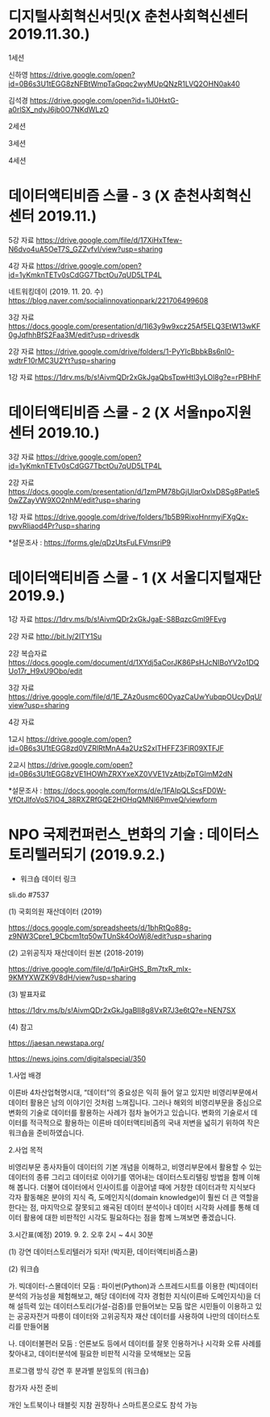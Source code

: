 # 디지털사회혁신서밋(X 춘천사회혁신센터 2019.11.30.)
1세션

신하영
https://drive.google.com/open?id=0B6s3U1tEGG8zNFBtWmpTaGpqc2wyMUpQNzR1LVQ2OHN0ak40

김석경
https://drive.google.com/open?id=1iJ0HxtG-a0rlSX_ndyJ6jb0O7NKdWLzO

2세션

3세션

4세션



# 데이터액티비즘 스쿨 - 3 (X 춘천사회혁신센터 2019.11.)

5강 자료
https://drive.google.com/file/d/17XiHxTfew-N6dvo4uA5OeT7S_GZZvfvI/view?usp=sharing

4강 자료
https://drive.google.com/open?id=1yKmknTETv0sCdGG7TbctOu7qUD5LTP4L

네트워킹데이 (2019. 11. 20. 수)
https://blog.naver.com/socialinnovationpark/221706499608

3강 자료
https://docs.google.com/presentation/d/1I63y9w9xcz25Af5ELQ3EtW13wKF0gJqfhhBfS2Faa3M/edit?usp=drivesdk

2강 자료
https://drive.google.com/drive/folders/1-PyYIcBbbkBs6nI0-wdtrF10rMC3U2Yt?usp=sharing

1강 자료
https://1drv.ms/b/s!AivmQDr2xGkJgaQbsTpwHtl3yLOl8g?e=rPBHhF

# 데이터액티비즘 스쿨 - 2 (X 서울npo지원센터 2019.10.)

3강 자료
https://drive.google.com/open?id=1yKmknTETv0sCdGG7TbctOu7qUD5LTP4L

2강 자료
https://docs.google.com/presentation/d/1zmPM78bGjUlqrOxlxD8Sg8PatIe50wZZayVW9XO2nhM/edit?usp=sharing

1강 자료
https://drive.google.com/drive/folders/1b5B9RixoHnrmyiFXgQx-pwvRIiaod4Pr?usp=sharing

*설문조사 :
https://forms.gle/qDzUtsFuLFVmsriP9

# 데이터액티비즘 스쿨 - 1 (X 서울디지털재단 2019.9.)

1강 자료
https://1drv.ms/b/s!AivmQDr2xGkJgaE-S8BqzcGml9FEvg

2강 자료
http://bit.ly/2lTY1Su

2강 복습자료
https://docs.google.com/document/d/1XYdj5aCorJK86PsHJcNIBoYV2o1DQUo17r_H9xU9Obo/edit

3강 자료
https://drive.google.com/file/d/1E_ZAz0usmc60OyazCaUwYubqpOUcyDqU/view?usp=sharing

4강 자료

1교시
https://drive.google.com/open?id=0B6s3U1tEGG8zd0VZRlRtMnA4a2UzS2xlTHFFZ3FlR09XTFJF

2교시
https://drive.google.com/open?id=0B6s3U1tEGG8zVE1HOWhZRXYxeXZ0VVE1VzAtbjZpTGlmM2dN

*설문조사 :
https://docs.google.com/forms/d/e/1FAIpQLScsFD0W-VfOtJlfoVoS7IO4_38RXZRfGQE2HOHqQMNl6PmveQ/viewform

# NPO 국제컨퍼런스_변화의 기술 : 데이터스토리텔러되기 (2019.9.2.) 

* 워크숍 데이터 링크

sli.do #7537

(1) 국회의원 재산데이터 (2019)

https://docs.google.com/spreadsheets/d/1bhRtQo88g-z9NW3Cpre1_9Cbcm1tq50wTUnSk4OoWj8/edit?usp=sharing

(2) 고위공직자 재산데이터 원본 (2018-2019)

https://drive.google.com/file/d/1pAirGHS_Bm7txR_mIx-9KMYXWZK9V8dH/view?usp=sharing

(3) 발표자료

https://1drv.ms/b/s!AivmQDr2xGkJgaBII8g8VxR7J3e6tQ?e=NEN7SX

(4) 참고

https://jaesan.newstapa.org/

https://news.joins.com/digitalspecial/350

1.사업 배경

이른바 4차산업혁명시대, “데이터”의 중요성은 익히 들어 알고 있지만 비영리부문에서 데이터 활용은 남의 이야기인 것처럼 느껴집니다. 그러나 해외의 비영리부문을 중심으로 변화의 기술로 데이터를 활용하는 사례가 점차 늘어가고 있습니다. 변화의 기술로서 데이터를 적극적으로 활용하는 이른바 데이터액티비즘의 국내 저변을 넓히기 위하여 작은 워크숍을 준비하였습니다.

2.사업 목적

비영리부문 종사자들이 데이터의 기본 개념을 이해하고, 비영리부문에서 활용할 수 있는 데이터의 종류 그리고 데이터로 이야기를 엮어내는 데이터스토리텔링 방법을 함께 이해해 봅니다. 더불어 데이터에서 인사이트를 이끌어낼 때에 거창한 데이터과학 지식보다 각자 활동해온 분야의 지식 즉, 도메인지식(domain knowledge)이 훨씬 더 큰 역할을 한다는 점, 마지막으로 잘못되고 왜곡된 데이터 분석이나 데이터 시각화 사례를 통해 데이터 활용에 대한 비판적인 시각도 필요하다는 점을 함께 느껴보면 좋겠습니다.

3.시간표(예정) 2019. 9. 2. 오후 2시 ~ 4시 30분

(1) 강연
데이터스토리텔러가 되자!
(박지환, 데이터액티비즘스쿨)

(2) 워크숍

가. 빅데이터-스몰데이터 모둠
: 파이썬(Python)과 스프레드시트를 이용한 (빅)데이터 분석의 가능성을 체험해보고, 해당 데이터에 각자 경험한 지식(이른바 도메인지식)을 더해 설득력 있는 데이터스토리(가설-검증)를 만들어보는 모둠
많은 시민들이 이용하고 있는 공공자전거 따릉이 데이터와 고위공직자 재산 데이터를 사용하여 나만의 데이터스토리를 만들어봄

나. 데이터불편러 모둠
: 언론보도 등에서 데이터를 잘못 인용하거나 시각화 오류 사례를 찾아내고, 데이터분석에 필요한 비판적 시각을 모색해보는 모둠

프로그램 방식
강연 후 분과별 분임토의 (워크숍)

참가자 
사전 준비

개인 노트북이나 태블릿 지참 권장하나 스마트폰으로도 참석 가능

